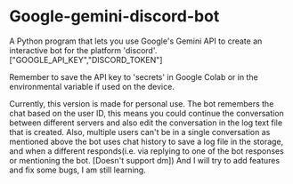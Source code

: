 # Google-gemini-discord-bot
A Python program that lets you use Google's Gemini API to create an interactive bot for the platform 'discord'.["GOOGLE_API_KEY","DISCORD_TOKEN"]

Remember to save the API key to 'secrets' in Google Colab or in the environmental variable if used on the device. 

Currently, this version is made for personal use.
The bot remembers the chat based on the user ID, this means you could continue the conversation between different servers and also edit the conversation in the log text file that is created. 
Also, multiple users can't be in a single conversation as mentioned above the bot uses chat history to save a log file in the storage, and when a different responds(i.e. via replying to one of the bot responses or mentioning the bot. [Doesn't support dm])
And I will try to add features and fix some bugs, I am still learning.
